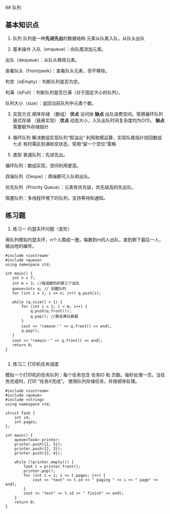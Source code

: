 8# 队列
## 基本知识点
1. 队列
队列是一种**先进先出**的数据结构
元素从队尾入队，从队头出队

2. 基本操作
入队（enqueue）：向队尾添加元素。

出队（dequeue）：从队头移除元素。

查看队头（front/peek）：查看队头元素，但不移除。

判空（isEmpty）：判断队列是否为空。

判满（isFull）：判断队列是否已满（对于固定大小的队列）。

队列大小（size）：返回当前队列中元素个数。

3. 实现方式
顺序存储 （数组）
**优点** 访问快
**缺点** 出队浪费空间。常用循环队列
链式存储 （链表实现）
**优点** 动态大小，入队出队时间复杂度均为O(1)。
**缺点** 需要额外存储指针

4. 循环队列
解决数组实现队列“假溢出”
利用取模运算，实现队尾指针绕回数组七点
有时需区别满和空状态，常用“留一个空位”策略

5. 类型
普通队列：先进先出。

循环队列：数组实现，空间利用更高。

双端队列（Deque）：两端都可入队和出队。

优先队列（Priority Queue）：元素有优先级，优先级高的先出队。

阻塞队列：多线程环境下的队列，支持等待和通知。


## 练习题
1. 练习一
约瑟夫环问题（变形）

用队列模拟约瑟夫环，n个人围成一圈，每数到m的人出队，直到剩下最后一人，输出他的编号。
 ```
#include <iostream>
#include <queue>
using namespace std;

int main() {
    int n = 7; 
    int m = 3; //每组数列的第三个出队
    queue<int> q; // 创建队列
    for (int i = 1; i <= n; i++) q.push(i);

    while (q.size() > 1) {
        for (int i = 1; i < m; i++) {
            q.push(q.front());
            q.pop(); //删去离队数据
        }
        cout << "remove：" << q.front() << endl;
        q.pop();
    }
    cout << "remain：" << q.front() << endl;
    return 0;
}


 ```


 2. 练习二
 打印机任务调度

模拟一个打印机的任务队列：每个任务包含 任务ID 和 页数。每秒处理一页。当任务完成时，打印 “任务X完成”。
使用队列存储任务，并按顺序处理。
```
#include <iostream>
#include <queue>
#include <string>
using namespace std;

struct Task {
    int id;
    int pages;
};

int main() {
    queue<Task> printer;
    printer.push({1, 5});
    printer.push({2, 3});
    printer.push({3, 4});

    while (!printer.empty()) {
        Task t = printer.front();
        printer.pop();
        for (int i = 1; i <= t.pages; i++) {
            cout << "text" << t.id << " paging " << i << " page" << endl;
        }
        cout << "text" << t.id << " finish" << endl;
    }
    return 0;
}



```
